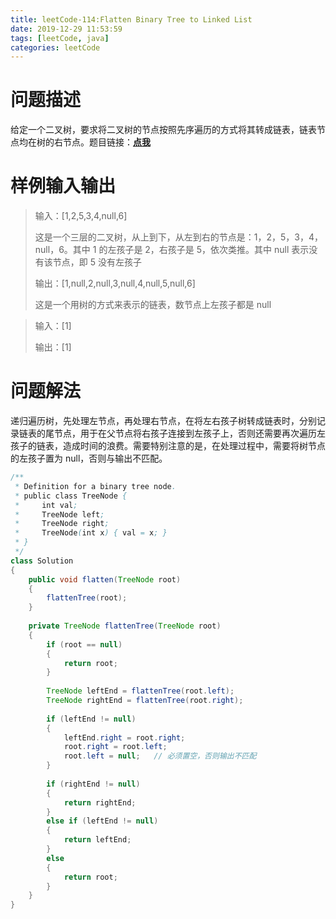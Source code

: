 ```yaml
---
title: leetCode-114:Flatten Binary Tree to Linked List
date: 2019-12-29 11:53:59
tags: [leetCode, java]
categories: leetCode
---
```


# 问题描述

给定一个二叉树，要求将二叉树的节点按照先序遍历的方式将其转成链表，链表节点均在树的右节点。题目链接：**[点我](https://leetcode.com/problems/flatten-binary-tree-to-linked-list/)**

<!-- more -->

# 样例输入输出

> 输入：[1,2,5,3,4,null,6]
>
> 这是一个三层的二叉树，从上到下，从左到右的节点是：1，2，5，3，4，null，6。其中 1 的左孩子是 2，右孩子是 5，依次类推。其中 null 表示没有该节点，即 5 没有左孩子
>
> 输出：[1,null,2,null,3,null,4,null,5,null,6] 
>
> 这是一个用树的方式来表示的链表，数节点上左孩子都是 null

> 输入：[1]
>
> 输出：[1]

# 问题解法

递归遍历树，先处理左节点，再处理右节点，在将左右孩子树转成链表时，分别记录链表的尾节点，用于在父节点将右孩子连接到左孩子上，否则还需要再次遍历左孩子的链表，造成时间的浪费。需要特别注意的是，在处理过程中，需要将树节点的左孩子置为 null，否则与输出不匹配。

```java
/**
 * Definition for a binary tree node.
 * public class TreeNode {
 *     int val;
 *     TreeNode left;
 *     TreeNode right;
 *     TreeNode(int x) { val = x; }
 * }
 */
class Solution
{
    public void flatten(TreeNode root) 
    {
        flattenTree(root);
    }
    
    private TreeNode flattenTree(TreeNode root)
    {
        if (root == null)
        {
            return root;
        }
        
        TreeNode leftEnd = flattenTree(root.left);
        TreeNode rightEnd = flattenTree(root.right);
        
        if (leftEnd != null)
        {
            leftEnd.right = root.right;
            root.right = root.left;
            root.left = null;   // 必须置空，否则输出不匹配
        }
        
        if (rightEnd != null)
        {
            return rightEnd;
        }
        else if (leftEnd != null)
        {
            return leftEnd;
        }
        else
        {
            return root;
        }
    }
}
```

